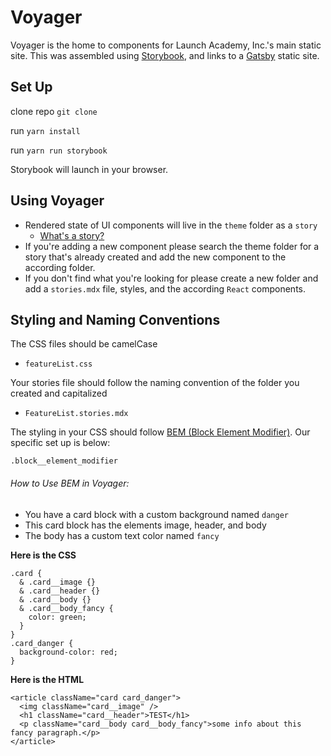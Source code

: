 # Voyager

Voyager is the home to components for Launch Academy, Inc.'s main static site. This was assembled using [Storybook](https://storybook.js.org/), and links to a [Gatsby](https://www.gatsbyjs.com/) static site.

## Set Up

clone repo `git clone`

run `yarn install`

run `yarn run storybook`

Storybook will launch in your browser.

## Using Voyager

- Rendered state of UI components will live in the `theme` folder as a `story`
  - [What's a story?](https://storybook.js.org/docs/react/get-started/whats-a-story)
- If you're adding a new component please search the theme folder for a story that's already created and add the new component to the according folder.
- If you don't find what you're looking for please create a new folder and add a `stories.mdx` file, styles, and the according `React` components.

## Styling and Naming Conventions

The CSS files should be camelCase

- `featureList.css`

Your stories file should follow the naming convention of the folder you created and capitalized

- `FeatureList.stories.mdx`

The styling in your CSS should follow [BEM (Block Element Modifier)](http://getbem.com/). Our specific set up is below:

`.block__element_modifier`

###### How to Use BEM in Voyager:

- You have a card block with a custom background named `danger`
- This card block has the elements image, header, and body
- The body has a custom text color named `fancy`

**Here is the CSS**

```
.card {
  & .card__image {}
  & .card__header {}
  & .card__body {}
  & .card__body_fancy {
    color: green;
  }
}
.card_danger {
  background-color: red;
}
```

**Here is the HTML**

```
<article className="card card_danger">
  <img className="card__image" />
  <h1 className="card__header">TEST</h1>
  <p className="card__body card__body_fancy">some info about this fancy paragraph.</p>
</article>
```
